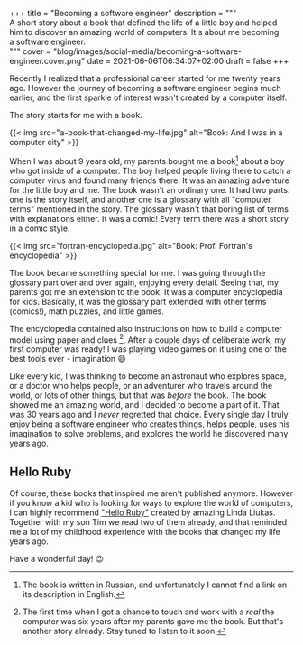 +++
title = "Becoming a software engineer"
description = """\
  A short story about a book that defined the life of a little boy and helped \
  him to discover an amazing world of computers. It's about me becoming \
  a software engineer.\
  """
cover = "blog/images/social-media/becoming-a-software-engineer.cover.png"
date = 2021-06-06T06:34:07+02:00
draft = false
+++

Recently I realized that a professional career started for me twenty years ago.
However the journey of becoming a software engineer begins much earlier, and
the first sparkle of interest wasn't created by a computer itself.

The story starts for me with a book.

<!--more-->

{{< img src="a-book-that-changed-my-life.jpg" alt="Book: And I was in a computer city" >}}

When I was about 9 years old, my parents bought me a book[^1] about a boy who
got inside of a computer. The boy helped people living there to catch a computer
virus and found many friends there. It was an amazing adventure for the little
boy and me. The book wasn't an ordinary one. It had two parts: one is the story
itself, and another one is a glossary with all "computer terms" mentioned in the
story. The glossary wasn't that boring list of terms with explanations either.
It was a comic! Every term there was a short story in a comic style.

{{< img src="fortran-encyclopedia.jpg" alt="Book: Prof. Fortran's encyclopedia" >}}

The book became something special for me. I was going through the glossary part
over and over again, enjoying every detail. Seeing that, my parents got me an
extension to the book. It was a computer encyclopedia for kids. Basically, it
was the glossary part extended with other terms (comics!), math puzzles, and
little games.

The encyclopedia contained also instructions on how to build a computer model
using paper and clues [^2]. After a couple days of deliberate work, my first
computer was ready! I was playing video games on it using one of the best tools
ever - imagination :smile:

Like every kid, I was thinking to become an astronaut who explores space, or a
doctor who helps people, or an adventurer who travels around the world, or lots
of other things, but that was *before* the book. The book showed me an amazing
world, and I decided to become a part of it. That was 30 years ago and I *never*
regretted that choice. Every single day I truly enjoy being a software engineer
who creates things, helps people, uses his imagination to solve problems, and
explores the world he discovered many years ago.


## Hello Ruby

Of course, these books that inspired me aren't published anymore. However if you
know a kid who is looking for ways to explore the world of computers, I can
highly recommend ["Hello Ruby"](https://www.helloruby.com/) created by amazing
Linda Liukas. Together with my son Tim we read two of them already, and that
reminded me a lot of my childhood experience with the books that changed my
life years ago.

Have a wonderful day! :wink:

[^1]: The book is written in Russian, and unfortunately I cannot find a link on
  its description in English.

[^2]: The first time when I got a chance to touch and work with a *real* the
  computer was six years after my parents gave me the book. But that's another
  story already. Stay tuned to listen to it soon.
